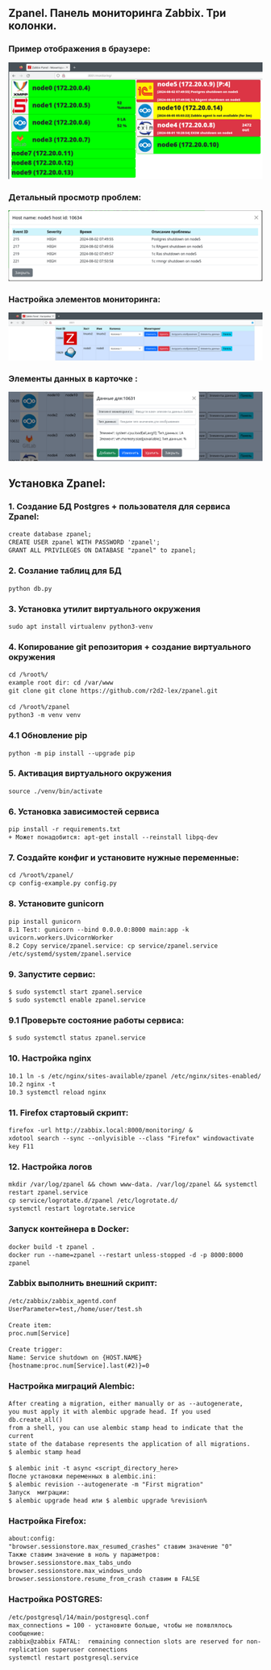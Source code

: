 ## Zpanel. Панель мониторинга Zabbix. Три колонки.

### Пример отображения в браузере:
![Browser preview](png/2col_mon.png)
### Детальный просмотр проблем:
![Problem preview](png/host_problems_detail.png)
### Настройка элементов мониторинга:
![Settings preview](png/settings.png)
### Элементы данных в карточке :
![Data elements preview](png/data_elements.png)

## Установка Zpanel:
### 1. Создание БД Postgres + пользователя для сервиса Zpanel:
```
create database zpanel;
CREATE USER zpanel WITH PASSWORD 'zpanel';
GRANT ALL PRIVILEGES ON DATABASE "zpanel" to zpanel;
```
### 2. Созлание таблиц для БД
```
python db.py
```
### 3. Установка утилит виртуального окружения
```
sudo apt install virtualenv python3-venv
```
### 4. Копирование git репозитория + создание виртуального окружения
```
cd /%root%/
example root dir: cd /var/www
git clone git clone https://github.com/r2d2-lex/zpanel.git

cd /%root%/zpanel
python3 -m venv venv
```
### 4.1 Обновление pip
```
python -m pip install --upgrade pip
```
### 5. Активация виртуального окружения
```
source ./venv/bin/activate
```
### 6. Установка зависимостей сервиса
```
pip install -r requirements.txt
+ Может понадобится: apt-get install --reinstall libpq-dev
```
### 7. Создайте конфиг и установите нужные переменные:
```
cd /%root%/zpanel/
cp config-example.py config.py
```
### 8. Установите gunicorn
```
pip install gunicorn
8.1 Test: gunicorn --bind 0.0.0.0:8000 main:app -k uvicorn.workers.UvicornWorker
8.2 Copy service/zpanel.service: cp service/zpanel.service /etc/systemd/system/zpanel.service
```
### 9. Запустите сервис:
```
$ sudo systemctl start zpanel.service
$ sudo systemctl enable zpanel.service
```
### 9.1 Проверьте состояние работы сервиса:
```
$ sudo systemctl status zpanel.service
```
### 10. Настройка nginx
```
10.1 ln -s /etc/nginx/sites-available/zpanel /etc/nginx/sites-enabled/
10.2 nginx -t
10.3 systemctl reload nginx
```

### 11. Firefox стартовый скрипт:
```
firefox -url http://zabbix.local:8000/monitoring/ &
xdotool search --sync --onlyvisible --class "Firefox" windowactivate key F11
```
### 12. Настройка логов
```
mkdir /var/log/zpanel && chown www-data. /var/log/zpanel && systemctl restart zpanel.service
cp service/logrotate.d/zpanel /etc/logrotate.d/
systemctl restart logrotate.service
```

### Запуск контейнера в Docker:
```
docker build -t zpanel .
docker run --name=zpanel --restart unless-stopped -d -p 8000:8000 zpanel
```

### Zabbix выполнить внешний скрипт:
```
/etc/zabbix/zabbix_agentd.conf
UserParameter=test,/home/user/test.sh

Create item:
proc.num[Service]

Create trigger:
Name: Service shutdown on {HOST.NAME}
{hostname:proc.num[Service].last(#2)}=0
```

### Настройка миграций Alembic:
```
After creating a migration, either manually or as --autogenerate, 
you must apply it with alembic upgrade head. If you used db.create_all() 
from a shell, you can use alembic stamp head to indicate that the current 
state of the database represents the application of all migrations.
$ alembic stamp head

$ alembic init -t async <script_directory_here>
После установки переменных в alembic.ini:
$ alembic revision --autogenerate -m "First migration"
Запуск  миграции:
$ alembic upgrade head или $ alembic upgrade %revision%
```
### Настройка Firefox:
```
about:config:
"browser.sessionstore.max_resumed_crashes" ставим значение "0"
Также ставим значение в ноль у параметров:
browser.sessionstore.max_tabs_undo
browser.sessionstore.max_windows_undo
browser.sessionstore.resume_from_crash ставим в FALSE
```

### Настройка POSTGRES:
```
/etc/postgresql/14/main/postgresql.conf
max_connections = 100 - установите больше, чтобы не появлялось сообщение:
zabbix@zabbix FATAL:  remaining connection slots are reserved for non-replication superuser connections
systemctl restart postgresql.service
```
